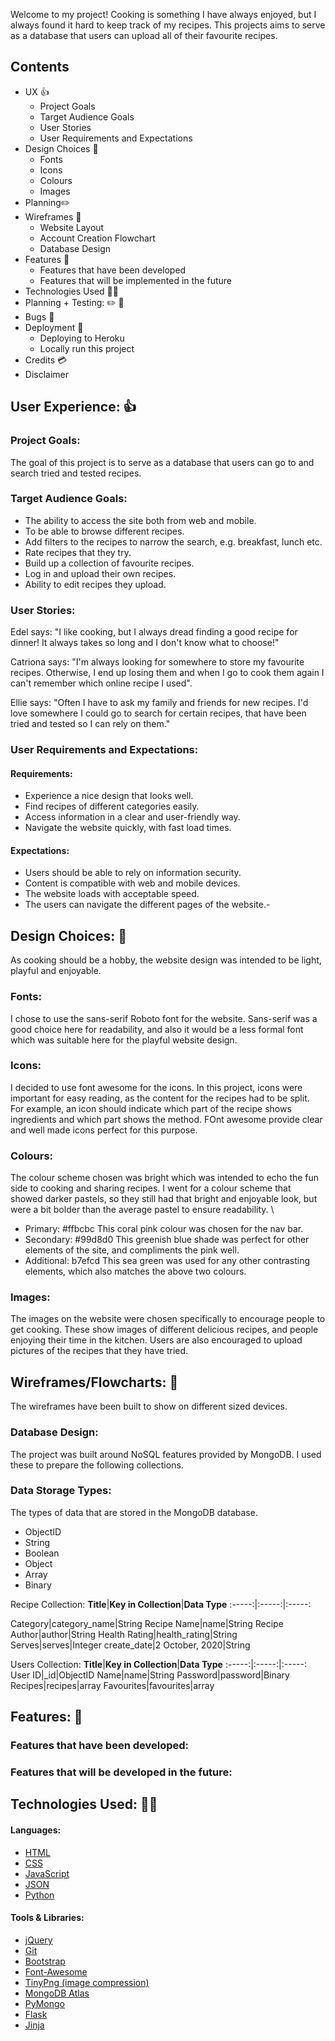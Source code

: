 Welcome to my project! Cooking is something I have always enjoyed, but I always found it hard to keep track of my recipes. This projects aims to serve as a database that users can
upload all of their favourite recipes.

## Contents
- UX 👍
    - Project Goals
    - Target Audience Goals
    - User Stories
    - User Requirements and Expectations
- Design Choices 🎨
    - Fonts
    - Icons
    - Colours
    - Images
- Planning✏️
- Wireframes 🔧
    - Website Layout
    - Account Creation Flowchart
    - Database Design
- Features 🎡
    - Features that have been developed
    - Features that will be implemented in the future
- Technologies Used 👨‍💻
- Planning + Testing: ✏️ 🔌
- Bugs 🐞
- Deployment 🚀
	- Deploying to Heroku
    - Locally run this project
- Credits 💳
- Disclaimer

## User Experience: 👍

### Project Goals:
The goal of this project is to serve as a database that users can go to and search tried and tested recipes. 

### Target Audience Goals:
- The ability to access the site both from web and mobile.
- To be able to browse different recipes.
- Add filters to the recipes to narrow the search, e.g. breakfast, lunch etc.
- Rate recipes that they try. 
- Build up a collection of favourite recipes.
- Log in and upload their own recipes.
- Ability to edit recipes they upload. 

### User Stories:

Edel says:
"I like cooking, but I always dread finding a good recipe for dinner! It always takes so long and I don't know what to choose!"

Catriona says:
"I'm always looking for somewhere to store my favourite recipes. Otherwise, I end up losing them and when I go to cook them again I can't remember which online recipe I used". 

Ellie says:
"Often I have to ask my family and friends for new recipes. I'd love somewhere I could go to search for certain recipes, that have been tried and tested so I can rely on them."

### User Requirements and Expectations:

#### Requirements:
- Experience a nice design that looks well.
- Find recipes of different categories easily.
- Access information in a clear and user-friendly way.
- Navigate the website quickly, with fast load times.

#### Expectations:
- Users should be able to rely on information security.
- Content is compatible with web and mobile devices.
- The website loads with acceptable speed.
- The users can navigate the different pages of the website.-

## Design Choices: 🎨
As cooking should be a hobby, the website design was intended to be light, playful and enjoyable. 

### Fonts:
I chose to use the sans-serif Roboto font for the website. Sans-serif was a good choice here for readability, and also it would be a less formal font which was suitable here for the 
playful website design.

### Icons:
I decided to use font awesome for the icons. In this project, icons were important for easy reading, as the content for the recipes had to be split. For example, an icon should indicate 
which part of the recipe shows ingredients and which part shows the method. FOnt awesome provide clear and well made icons perfect for this purpose.

### Colours:
The colour scheme chosen was bright which was intended to echo the fun side to cooking and sharing recipes. I went for a colour scheme that showed darker pastels, so they still had that 
bright and enjoyable look, but were a bit bolder than the average pastel to ensure readability. \

- Primary: #ffbcbc This coral pink colour was chosen for the nav bar. 
- Secondary: #99d8d0 This greenish blue shade was perfect for other elements of the site, and compliments the pink well. 
- Additional: b7efcd This sea green was used for any other contrasting elements, which also matches the above two colours. 

### Images:
The images on the website were chosen specifically to encourage people to get cooking. These show images of different delicious recipes, and people enjoying their time in the kitchen. 
Users are also encouraged to upload pictures of the recipes that they have tried. 

## Wireframes/Flowcharts: 🔧
The wireframes have been built to show on different sized devices.
 
### Database Design:
The project was built around NoSQL features provided by MongoDB. I used these to prepare the following collections.

### Data Storage Types:
The types of data that are stored in the MongoDB database.
- ObjectID
- String
- Boolean
- Object
- Array
- Binary

Recipe  Collection:
**Title**|**Key in Collection**|**Data Type**
:-----:|:-----:|:-----:

Category|category_name|String
Recipe Name|name|String
Recipe Author|author|String
Health Rating|health_rating|String
Serves|serves|Integer
create_date|2 October, 2020|String


Users Collection:
**Title**|**Key in Collection**|**Data Type**
:-----:|:-----:|:-----:
User ID|_id|ObjectID
Name|name|String
Password|password|Binary
Recipes|recipes|array
Favourites|favourites|array

## Features: 🎡

### Features that have been developed:

### Features that will be developed in the future:


## Technologies Used: 👨‍💻
#### Languages:
* <a href="https://developer.mozilla.org/en-US/docs/Web/HTML">HTML</a>
* <a href="https://developer.mozilla.org/en-US/docs/Web/CSS">CSS</a>
* <a href="https://www.w3schools.com/js/">JavaScript</a>
* <a href="https://www.json.org/json-en.html">JSON</a>
* <a href="https://www.python.org/">Python</a>

#### Tools & Libraries: 

* <a href="https://jquery.com/">jQuery</a>
* <a href="https://git-scm.com/">Git</a>
* <a href="https://getbootstrap.com/">Bootstrap</a>
* <a href="https://fontawesome.com/icons?d=gallery">Font-Awesome</a>
* <a href="https://tinypng.com/">TinyPng (image compression)</a>
* <a href="https://www.mongodb.com/cloud/atlas">MongoDB Atlas</a>
* <a href="https://pymongo.readthedocs.io/en/stable/">PyMongo</a>
* <a href="https://flask.palletsprojects.com/en/1.0.x/">Flask</a>
* <a href="https://jinja.palletsprojects.com/en/2.10.x/">Jinja</a>


